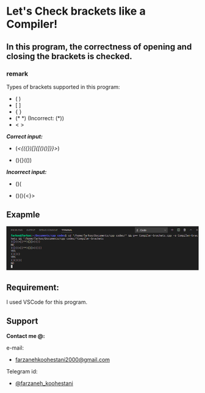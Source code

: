 # Let's Check brackets like a Compiler! 

## In this program, the correctness of opening and closing the brackets is checked.

### **remark**

Types of brackets supported in this program:
* ( )
* \[ \]
*  { }
*  (* \*) (Incorrect: (\*))
*  < >


***Correct input:*** 

- (*<{({})[]{[()()]}}>*)

- (){}(())

***Incorrect input:***

- ()(

- ()(){<}>

## Exapmle
<img src="https://github.com/fark00/DS-Arch/blob/master/Compiler-Brackets/run-cb.png">

## Requirement:

I used VSCode for this program. 

## Support

**Contact me @:**

e-mail:

* farzanehkoohestani2000@gmail.com

Telegram id:

* [@farzaneh_koohestani](https://t.me/farzaneh_koohestani)

